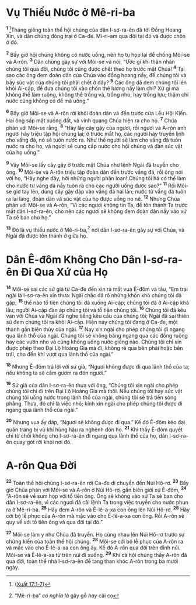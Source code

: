 # Vụ Thiếu Nước ở Mê-ri-ba
<sup><b>1</b></sup> [^1@-afe7f43d-2f02-4945-be39-c36f4a8c2f5c]Tháng giêng toàn thể hội chúng của dân I-sơ-ra-ên đã tới Ðồng Hoang Xin, và dân chúng đóng trại ở Ca-đe. Mi-ri-am qua đời tại đó và được chôn ở đó.

<sup><b>2</b></sup> Bấy giờ hội chúng không có nước uống, nên họ tụ họp lại để chống Môi-se và A-rôn. <sup><b>3</b></sup> Dân chúng gây sự với Môi-se và nói, “Ước gì khi thân nhân chúng tôi qua đời, chúng tôi cũng được chết theo họ trước mặt Chúa! <sup><b>4</b></sup> Tại sao các ông đem đoàn dân của Chúa vào đồng hoang nầy, để chúng tôi và bầy súc vật của chúng tôi phải chết ở đây? <sup><b>5</b></sup> Các ông đã đem chúng tôi lên khỏi Ai-cập, để đưa chúng tôi vào chốn thê lương nầy làm chi? Xứ gì mà không thể làm ruộng, không thể trồng vả, trồng nho, hay trồng lựu; thậm chí nước cũng không có để mà uống.”

<sup><b>6</b></sup> Bấy giờ Môi-se và A-rôn rời khỏi đoàn dân và đến trước cửa Lều Hội Kiến. Hai ông sấp mặt xuống đất, và vinh quang Chúa hiện ra cho họ. <sup><b>7</b></sup> Chúa phán với Môi-se rằng, <sup><b>8</b></sup> “Hãy lấy cây gậy của ngươi, rồi ngươi và A-rôn anh ngươi hãy triệu tập hội chúng lại; ở trước mắt họ, các ngươi hãy truyền lịnh cho vầng đá, nó sẽ tuôn nước ra. Như thế ngươi sẽ làm cho vầng đá tuôn nước ra cho họ, và ngươi sẽ cung cấp nước cho hội chúng và đàn súc vật của họ uống.”

<sup><b>9</b></sup> Vậy Môi-se lấy cây gậy ở trước mặt Chúa như lệnh Ngài đã truyền cho ông. <sup><b>10</b></sup> Môi-se và A-rôn triệu tập đoàn dân đến trước vầng đá, rồi ông nói với họ, “Hãy nghe đây, hỡi những người phản loạn! Chúng tôi há có thể làm cho nước từ vầng đá nầy tuôn ra cho các người uống được sao?” <sup><b>11</b></sup> Rồi Môi-se giơ tay lên, dùng cây gậy đập vào vầng đá hai lần; nước từ vầng đá tuôn ra lai láng, đoàn dân và súc vật của họ được uống no nê. <sup><b>12</b></sup> Nhưng Chúa phán với Môi-se và A-rôn, “Vì các ngươi không tin Ta, để tôn thánh Ta trước mắt dân I-sơ-ra-ên, cho nên các ngươi sẽ không đem đoàn dân nầy vào xứ Ta sẽ ban cho họ.”

<sup><b>13</b></sup> Ðó là vụ thiếu nước ở Mê-ri-ba,[^1-afe7f43d-2f02-4945-be39-c36f4a8c2f5c] nơi dân I-sơ-ra-ên gây sự với Chúa, và Ngài đã được tôn thánh ở giữa họ.


# Dân Ê-đôm Không Cho Dân I-sơ-ra-ên Ði Qua Xứ của Họ
<sup><b>14</b></sup> Môi-se sai các sứ giả từ Ca-đe đến xin ra mắt vua Ê-đôm và tâu, “Em trai ngài là I-sơ-ra-ên xin thưa: Ngài chắc đã rõ những khốn khó chúng tôi đã gặp; <sup><b>15</b></sup> thể nào tổ tiên chúng tôi đã xuống Ai-cập; chúng tôi đã ở Ai-cập khá lâu; người Ai-cập đàn áp chúng tôi và tổ tiên chúng tôi. <sup><b>16</b></sup> Chúng tôi đã kêu van với Chúa và Ngài đã nghe tiếng kêu cầu của chúng tôi; Ngài đã sai thiên sứ đem chúng tôi ra khỏi Ai-cập. Hiện nay chúng tôi đang ở Ca-đe, một thành gần biên thùy của ngài. <sup><b>17</b></sup> Nay xin ngài cho phép chúng tôi đi ngang qua lãnh thổ của ngài. Chúng tôi sẽ không băng ngang qua các đồng ruộng hay các vườn nho và cũng không uống nước giếng nào. Chúng tôi chỉ xin được phép theo Ðại Lộ Hoàng Gia mà đi, không rẽ qua bên phải hoặc bên trái, cho đến khi vượt qua lãnh thổ của ngài.”

<sup><b>18</b></sup> Nhưng Ê-đôm trả lời với sứ giả, “Ngươi không được đi qua lãnh thổ của ta; nếu không ta sẽ cầm gươm ra đón ngươi.”

<sup><b>19</b></sup> Sứ giả của dân I-sơ-ra-ên thưa với ông, “Chúng tôi xin ngài cho phép chúng tôi chỉ đi trên Ðại Lộ Hoàng Gia mà thôi. Nếu chúng tôi hay súc vật chúng tôi uống nước trong lãnh thổ của ngài, chúng tôi sẽ trả tiền sòng phẳng. Thưa, đó chỉ là việc nhỏ; kính xin ngài cho phép chúng tôi được đi ngang qua lãnh thổ của ngài.”

<sup><b>20</b></sup> Nhưng vua ấy đáp, “Ngươi sẽ không được đi qua.” Kế đó Ê-đôm kéo đại quân trang bị vũ khí hùng hậu ra nghênh đón họ. <sup><b>21</b></sup> Khi thấy Ê-đôm quyết chí từ chối không cho I-sơ-ra-ên đi ngang qua lãnh thổ của họ, dân I-sơ-ra-ên quay gót rời khỏi nơi đó.


# A-rôn Qua Ðời
<sup><b>22</b></sup> Toàn thể hội chúng I-sơ-ra-ên rời Ca-đe di chuyển đến Núi Hô-rơ. <sup><b>23</b></sup> Bấy giờ Chúa phán với Môi-se và A-rôn ở Núi Hô-rơ, gần biên giới xứ Ê-đôm, <sup><b>24</b></sup> “A-rôn sẽ về sum họp với tổ tiên ông. Ông sẽ không vào xứ Ta sẽ ban cho dân I-sơ-ra-ên, vì các ngươi đã cãi lệnh Ta trong việc truyền cho nước phun ra ở Mê-ri-ba. <sup><b>25</b></sup> Hãy đem A-rôn và Ê-lê-a-xa con ông lên Núi Hô-rơ. <sup><b>26</b></sup> Hãy cởi bộ lễ phục của A-rôn mà mặc vào cho Ê-lê-a-xa con ông. Rồi A-rôn sẽ quy về với tổ tiên ông và qua đời tại đó.”

<sup><b>27</b></sup> Môi-se làm y như Chúa đã truyền. Họ cùng nhau lên Núi Hô-rơ trước sự chứng kiến của toàn thể hội chúng. <sup><b>28</b></sup> Môi-se cởi bộ lễ phục của A-rôn ra và mặc vào cho Ê-lê-a-xa con ông ấy. Kế đó A-rôn qua đời trên đỉnh núi. Môi-se và Ê-lê-a-xa từ trên núi đi xuống. <sup><b>29</b></sup> Khi cả hội chúng thấy A-rôn đã qua đời, toàn thể nhà I-sơ-ra-ên để tang than khóc A-rôn trong ba mươi ngày.

[^1-afe7f43d-2f02-4945-be39-c36f4a8c2f5c]: “Mê-ri-ba” *có nghĩa là* gây gỗ *hay* cãi cọ
[^1@-afe7f43d-2f02-4945-be39-c36f4a8c2f5c]: ([Xuất 17:1-7](/passage/?search=Exod.17.1-Exod.17.7\&version=BD2011))
